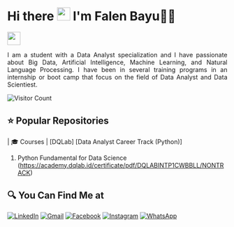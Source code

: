 <!--<img align='right' src = "https://github.com/falenbayu/github-stats-transparent/blob/output/generated/overview.svg">-->
# Hi there <img src="https://github.com/TheDudeThatCode/TheDudeThatCode/blob/master/Assets/Hi.gif" width="30px"> I'm Falen Bayu🧑🏻

<img src="http://images6.fanpop.com/image/photos/37500000/Chi-typing-on-a-computer-chis-sweet-home-chis-new-address-37597964-300-225.gif" width="30px">

<p align="justify">
  I am a student with a Data Analyst specialization and I have passionate about Big Data, Artificial Intelligence, Machine Learning, and Natural Language Processing. I have been in several training programs in an internship or boot camp that focus on the field of Data Analyst and Data Scientiest.
</p>

<!-- ## 👁‍🗨 Visitors Count -->

![Visitor Count](https://profile-counter.glitch.me/{falenbayu}/count.svg)

 ## ⭐ Popular Repositories

| 🎓 Courses | [DQLab] [Data Analyst Career Track (Python)]
1. Python Fundamental for Data Science (https://academy.dqlab.id/certificate/pdf/DQLABINTP1CWBBLL/NONTRACK)
<!--[Dicoding](https://github.com/myarist/Dicoding) · [Progate](https://github.com/myarist/Progate) |
|:--------|:--------------------|
| ⚙ Projects | [Rock Paper Scissors](https://github.com/myarist/Rock-Paper-Scissors) · [Interactive ML Dashboard](https://github.com/myarist/Interactive-Machine-Learning-Dashboard) | 
| 📝  Articles | [Data Science Guide](https://github.com/myarist/Data-Science-Guide) · [Data Science Learning Path](https://github.com/myarist/Data-Science-Learning-Path) | 

## 📃 Latest Articles-->

<!-- <img align='right' src="https://media0.giphy.com/media/f6hnhHkks8bk4jwjh3/giphy.gif" height="150px"> -->

<!-- BLOG-POST-LIST:START -->
<!--- [Matematika Diskrit : Kombinatorial](https://www.belajarstatistics.com/blog/2021/08/22/kombinatorial/)
- [Algoritma dan Pemrogaman : Contoh Program dengan Struktur Case](https://www.belajarstatistik.com/blog/2021/08/21/contoh-program-dengan-struktur-case/)
- [Algoritma dan Pemrogaman : Konsep Case](https://www.belajarstatistik.com/blog/2021/08/20/konsep-case/)
- [Algoritma dan Pemrogaman : Kasus Else Bermasalah](https://www.belajarstatistik.com/blog/2021/08/19/kasus-else-bermasalah/)
- [Algoritma dan Pemrogaman : Kondisi Bersarang](https://www.belajarstatistik.com/blog/2021/08/18/kondisi-bersarang/)
<!-- BLOG-POST-LIST:END -->

## 🔍 You Can Find Me at

<p>
  <a href="https://www.linkedin.com/in/falen-bayu-adhetya" target="_blank"><img alt="LinkedIn" src="https://img.shields.io/badge/linkedin-%230077B5.svg?&style=for-the-badge&logo=linkedin&logoColor=white" /></a>    
  <a href="mailto:falenbayu0@gmail.com" target="_blank"><img alt="Gmail" src="https://img.shields.io/badge/gmail-D14836?&style=for-the-badge&logo=gmail&logoColor=white"/></a>    
  <a href="https://www.facebook.com/falenbayu" target="_blank"><img alt="Facebook" src="https://img.shields.io/badge/facebook-%231877F2.svg?&style=for-the-badge&logo=facebook&logoColor=white" /></a>  
  <a href="https://www.instagram.com/falen_bayu/" target="_blank"><img alt="Instagram" src="https://img.shields.io/badge/instagram-%23E4405F.svg?&style=for-the-badge&logo=instagram&logoColor=white" /></a>  
<!--   <a href="https://twitter.com/my_arist" target="_blank"><img alt="Twitter" src="https://img.shields.io/badge/twitter-%231DA1F2.svg?&style=for-the-badge&logo=twitter&logoColor=white" /></a>   -->
  <a href="https://wa.me/" target="_blank"><img alt="WhatsApp" src="https://img.shields.io/badge/WhatsApp-25D366?style=for-the-badge&logo=whatsapp&logoColor=white" /></a>  
</p>
